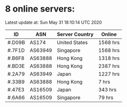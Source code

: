 # 8 online servers:

Latest update at: Sun May 31 18:10:14 UTC 2020

| ID | ASN | Server Country | Online |
| -- | --- | -------------- | ------ |
| #.D09B | AS174 | United States | 1568 hrs |
| #.7F1D | AS63949 | Singapore | 1568 hrs |
| #.B6F8 | AS63888 | Hong Kong | 1318 hrs |
| #.BD3E | AS63888 | Hong Kong | 2387 hrs |
| #.2A79 | AS63949 | Japan | 1227 hrs |
| #.33B9 | AS63888 | Hong Kong | 7 hrs |
| #.47E3 | AS16509 | Japan | 343 hrs |
| #.6A66 | AS16509 | Singapore | 79 hrs |

